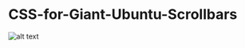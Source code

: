 # CSS-for-Giant-Ubuntu-Scrollbars
![alt text](https://raw.githubusercontent.com/stephen-wolfe/CSS-for-Giant-Ubuntu-Scrollbars/master/big_scrollbars_screenshot.png)

